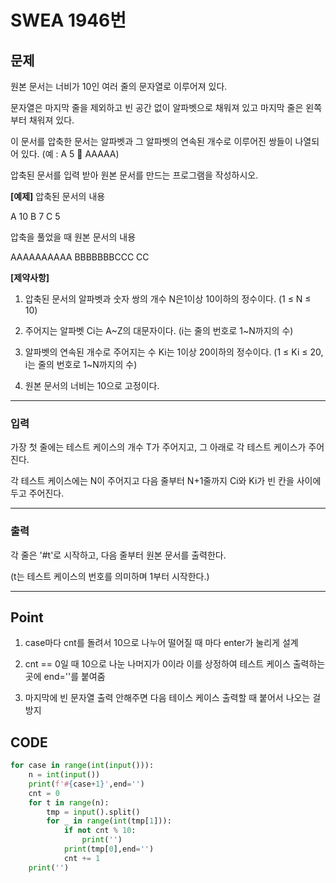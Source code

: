# SWEA 1946번



## 문제



원본 문서는 너비가 10인 여러 줄의 문자열로 이루어져 있다.

문자열은 마지막 줄을 제외하고 빈 공간 없이 알파벳으로 채워져 있고 마지막 줄은 왼쪽부터 채워져 있다.

이 문서를 압축한 문서는 알파벳과 그 알파벳의 연속된 개수로 이루어진 쌍들이 나열되어 있다. (예 : A 5  AAAAA)

압축된 문서를 입력 받아 원본 문서를 만드는 프로그램을 작성하시오.

**[예제]**
압축된 문서의 내용

A 10
B 7
C 5


압축을 풀었을 때 원본 문서의 내용

AAAAAAAAAA
BBBBBBBCCC
CC


**[제약사항]**

1. 압축된 문서의 알파벳과 숫자 쌍의 개수 N은1이상 10이하의 정수이다. (1 ≤ N ≤ 10)

2. 주어지는 알파벳 Ci는 A~Z의 대문자이다. (i는 줄의 번호로 1~N까지의 수)

3. 알파벳의 연속된 개수로 주어지는 수 Ki는 1이상 20이하의 정수이다. (1 ≤ Ki ≤ 20, i는 줄의 번호로 1~N까지의 수)

4. 원본 문서의 너비는 10으로 고정이다.

---

### 입력



가장 첫 줄에는 테스트 케이스의 개수 T가 주어지고, 그 아래로 각 테스트 케이스가 주어진다.

각 테스트 케이스에는 N이 주어지고 다음 줄부터 N+1줄까지 Ci와 Ki가 빈 칸을 사이에 두고 주어진다.

---

### 출력



각 줄은 '#t'로 시작하고, 다음 줄부터 원본 문서를 출력한다.

(t는 테스트 케이스의 번호를 의미하며 1부터 시작한다.)

---

## Point



1. case마다 cnt를 돌려서 10으로 나누어 떨어질 때 마다 enter가 눌리게 설계

1. cnt == 0일 때  10으로 나눈 나머지가 0이라 이를 상정하여 테스트 케이스 출력하는 곳에 end=''를 붙여줌

1. 마지막에 빈 문자열 출력 안해주면 다음 테이스 케이스 출력할 때 붙어서 나오는 걸 방지

    


## CODE

```python
for case in range(int(input())):
    n = int(input())
    print(f'#{case+1}',end='')
    cnt = 0
    for t in range(n):
        tmp = input().split()
        for _ in range(int(tmp[1])):
            if not cnt % 10:
                print('')
            print(tmp[0],end='')
            cnt += 1
    print('')
```

